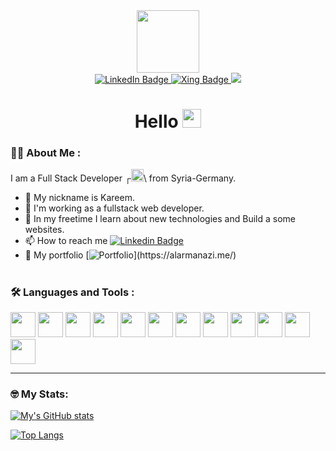 <div id="header" align="center">
   <img src="https://media.giphy.com/media/M9gbBd9nbDrOTu1Mqx/giphy.gif" width="100"/> 
	<!-- <img src='https://media.giphy.com/media/Y0uU6oq3hJ1Gu2Er1q/giphy.gif' width='100' /> -->
 	<!-- <img src='https://media.giphy.com/media/kEWaYdvMwTIduesqGe/giphy.gif' width='100' /> -->
 	<!--<img src='https://media.giphy.com/media/jdPMeyv9rn0hZHh8n9/giphy.gif' width='100' /> -->
	

  <div id="badges" >
  <a href="https://www.linkedin.com/in/abdulkarim-alarmanazi/" target="_blank">
  <img src="https://img.shields.io/badge/LinkedIn-blue?style=for-the-badge&logo=linkedin" alt="LinkedIn Badge"/>
  </a>
  <a href="https://www.xing.com/profile/Abdulkarim_Alarmanazi"  target="_blank">
    <img src="https://img.shields.io/badge/Xing-green?style=for-the-badge&logo=xing" alt="Xing Badge"/>

  </a>
    <a href='https://alarmanazi.me/'  >
  <img src='https://img.shields.io/badge/Portfolio-151515?style=for-the-badge&logo=Portfolio' />
</a>
</div>
  <img src="https://komarev.com/ghpvc/?username=kemdev&style=flat-square&color=blue" alt=""/>
  <div>
  
  
  </div>
  
<h1>
  Hello
<img src="https://media.giphy.com/media/hvRJCLFzcasrR4ia7z/giphy.gif" width="30"/>
</h1>
	
</div>






### 👨‍💻 About Me :
I am a Full Stack Developer ┌<img src="https://media.giphy.com/media/7FgozREBtahrxYNsYN/giphy.gif" width="20" >\ from Syria-Germany.
- 📌 My nickname is Kareem.
- 👀 I'm working as a fullstack web developer.
- 💞️ In my freetime I learn about new technologies and Build a some websites.
- 📫 How to reach me [![Linkedin Badge](https://img.shields.io/badge/-kareem-blue?style=flat&logo=Linkedin&logoColor=white)](https://www.linkedin.com/in/abdulkarim-alarmanazi/)
- 💼 My portfolio [![Portfolio ](https://img.shields.io/badge/Portfolio-151515?style=for-the-badge&logo=Portfolio')](https://alarmanazi.me/)


<h1 />

### 🛠️ Languages and Tools :

<div  height='40'>
  <img src="https://cdn.jsdelivr.net/gh/devicons/devicon/icons/react/react-original-wordmark.svg" width="40" />
<img src="https://cdn.jsdelivr.net/gh/devicons/devicon/icons/html5/html5-plain.svg"  width='40'/>
<img src="https://cdn.jsdelivr.net/gh/devicons/devicon/icons/css3/css3-plain-wordmark.svg" width='40' />
<img src="https://cdn.jsdelivr.net/gh/devicons/devicon/icons/sass/sass-original.svg" width="40" />


<img src="https://cdn.jsdelivr.net/gh/devicons/devicon/icons/javascript/javascript-plain.svg" width="40" />
<img src="https://cdn.jsdelivr.net/gh/devicons/devicon/icons/java/java-original-wordmark.svg"  width='40'/>
          
<img src="https://cdn.jsdelivr.net/gh/devicons/devicon/icons/mongodb/mongodb-plain-wordmark.svg" width='40' />



  
<img src="https://cdn.jsdelivr.net/gh/devicons/devicon/icons/bootstrap/bootstrap-plain-wordmark.svg" width="40" />
<img src="https://cdn.jsdelivr.net/gh/devicons/devicon/icons/materialui/materialui-plain.svg" width="40" />
  
 <img src="https://cdn.jsdelivr.net/gh/devicons/devicon/icons/threejs/threejs-original-wordmark.svg" width='40'/>
<img src="https://cdn.jsdelivr.net/gh/devicons/devicon/icons/express/express-original-wordmark.svg" width='40'/>
<img src="https://cdn.jsdelivr.net/gh/devicons/devicon/icons/nodejs/nodejs-original-wordmark.svg" width="40" />

---
### 🤓 My Stats:
 <div>
   
[![My's GitHub stats](https://github-readme-stats.vercel.app/api?username=kemdev&show_icons=true&theme=github_dark&hide_border=true&icon_color=fff&title_color=fff&hide_title=true)](#)
   
</div>
  
<div>
  
[![Top Langs](https://github-readme-stats.vercel.app/api/top-langs/?username=kemdev&show_icons=true&layout=compact&theme=github_dark&hide_border=true&icon_color=fff&title_color=fff)](#)
  
</div>
 <h1 /> 

